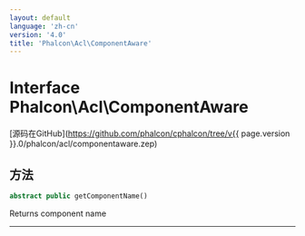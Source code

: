```yaml
---
layout: default
language: 'zh-cn'
version: '4.0'
title: 'Phalcon\Acl\ComponentAware'
---
```

# Interface **Phalcon\Acl\ComponentAware**

[源码在GitHub](https://github.com/phalcon/cphalcon/tree/v{{ page.version }}.0/phalcon/acl/componentaware.zep)

## 方法

```php
abstract public getComponentName()
```

Returns component name

* * *